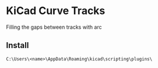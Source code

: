# KiCad Curve Tracks

Filling the gaps between tracks with arc

## Install

```
C:\Users\<name>\AppData\Roaming\kicad\scripting\plugins\
```
